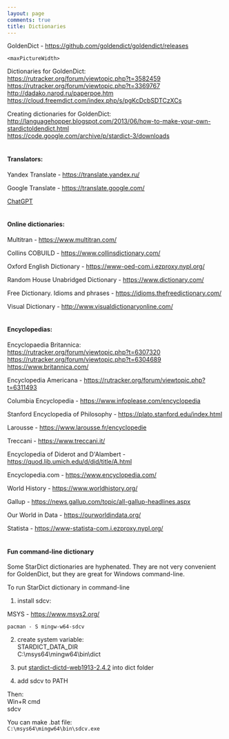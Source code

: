 ```yaml
---
layout: page
comments: true
title: Dictionaries
---
```


GoldenDict - <https://github.com/goldendict/goldendict/releases>

```
<maxPictureWidth>
```

Dictionaries for GoldenDict:<br>
<https://rutracker.org/forum/viewtopic.php?t=3582459><br>
<https://rutracker.org/forum/viewtopic.php?t=3369767><br>
<http://dadako.narod.ru/paperpoe.htm><br>
<https://cloud.freemdict.com/index.php/s/pgKcDcbSDTCzXCs>

Creating dictionaries for GoldenDict:<br>
<http://languagehopper.blogspot.com/2013/06/how-to-make-your-own-stardictoldendict.html><br>
<https://code.google.com/archive/p/stardict-3/downloads>
<br><br>

#### Translators:

Yandex Translate - <https://translate.yandex.ru/>

Google Translate - <https://translate.google.com/>

[ChatGPT](/en/chatgpt)
<br><br>

#### Online dictionaries:

Multitran - <https://www.multitran.com/>

Collins COBUILD - <https://www.collinsdictionary.com/>

Oxford English Dictionary - <https://www-oed-com.i.ezproxy.nypl.org/>

Random House Unabridged Dictionary - <https://www.dictionary.com/>

Free Dictionary. Idioms and phrases - <https://idioms.thefreedictionary.com/>

Visual Dictionary - <http://www.visualdictionaryonline.com/>
<br><br>

#### Encyclopedias:

Encyclopaedia Britannica:<br>
<https://rutracker.org/forum/viewtopic.php?t=6307320><br>
<https://rutracker.org/forum/viewtopic.php?t=6304689><br>
<https://www.britannica.com/>

Encyclopedia Americana - <https://rutracker.org/forum/viewtopic.php?t=6311493>

Columbia Encyclopedia - <https://www.infoplease.com/encyclopedia>

Stanford Encyclopedia of Philosophy - <https://plato.stanford.edu/index.html>

Larousse - <https://www.larousse.fr/encyclopedie>

Treccani - <https://www.treccani.it/>

Encyclopedia of Diderot and D'Alambert - <https://quod.lib.umich.edu/d/did/title/A.html>

Encyclopedia.com - <https://www.encyclopedia.com/>

World History - <https://www.worldhistory.org/>

Gallup - <https://news.gallup.com/topic/all-gallup-headlines.aspx>

Our World in Data - <https://ourworldindata.org/>

Statista - <https://www-statista-com.i.ezproxy.nypl.org/>
<br><br>

#### Fun command-line dictionary

Some StarDict dictionaries are hyphenated. They are not very convenient for GoldenDict, but they are great for Windows command-line.

To run StarDict dictionary in command-line

1) install sdcv:

MSYS - <https://www.msys2.org/>

`pacman - S mingw-w64-sdcv`

2) create system variable:<br>
STARDICT_DATA_DIR<Br>
C:\msys64\mingw64\bin\dict

3) put [stardict-dictd-web1913-2.4.2](https://github.com/ahacop/websters-dict-1913-stardict) into dict folder

4) add sdcv to PATH

Then:<br>
Win+R cmd<br>
sdcv

You can make .bat file:<br>
`C:\msys64\mingw64\bin\sdcv.exe`